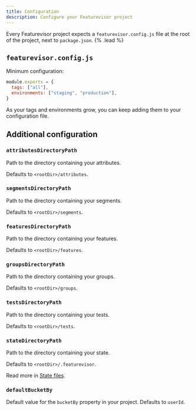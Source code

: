 ```yaml
---
title: Configuration
description: Configure your Featurevisor project
---
```


Every Featurevisor project expects a `featurevisor.config.js` file at the root of the project, next to `package.json`. {% .lead %}

## `featurevisor.config.js`

Minimum configuration:

```js
module.exports = {
  tags: ["all"],
  environments: ["staging", "production"],
}
```

As your tags and environments grow, you can keep adding them to your configuration file.

## Additional configuration

### `attributesDirectoryPath`

Path to the directory containing your attributes.

Defaults to `<rootDir>/attributes`.

### `segmentsDirectoryPath`

Path to the directory containing your segments.

Defaults to `<rootDir>/segments`.

### `featuresDirectoryPath`

Path to the directory containing your features.

Defaults to `<rootDir>/features`.

### `groupsDirectoryPath`

Path to the directory containing your groups.

Defaults to `<rootDir>/groups`.

### `testsDirectoryPath`

Path to the directory containing your tests.

Defaults to `<rootDir>/tests`.

### `stateDirectoryPath`

Path to the directory containing your state.

Defaults to `<rootDir>/.featurevisor`.

Read more in [State files](/docs/state-files).

### `defaultBucketBy`

Default value for the `bucketBy` property in your project. Defaults to `userId`.
